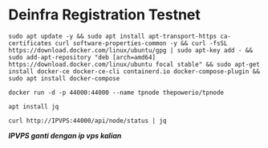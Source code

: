 # Deinfra Registration Testnet

```
sudo apt update -y && sudo apt install apt-transport-https ca-certificates curl software-properties-common -y && curl -fsSL https://download.docker.com/linux/ubuntu/gpg | sudo apt-key add - && sudo add-apt-repository "deb [arch=amd64] https://download.docker.com/linux/ubuntu focal stable" && sudo apt-get install docker-ce docker-ce-cli containerd.io docker-compose-plugin && sudo apt install docker-compose
```

```
docker run -d -p 44000:44000 --name tpnode thepowerio/tpnode
```

```
apt install jq
```

```
curl http://IPVPS:44000/api/node/status | jq
```
***IPVPS ganti dengan ip vps kalian***
